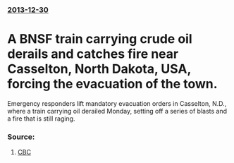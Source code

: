 ### [2013-12-30](/news/2013/12/30/index.md)

# A BNSF train carrying crude oil derails and catches fire near Casselton, North Dakota, USA, forcing the evacuation of the town. 

Emergency responders lift mandatory evacuation orders in Casselton, N.D., where a train carrying oil derailed Monday, setting off a series of blasts and a fire that is still raging. 


### Source:

1. [CBC](http://www.cbc.ca/news/world/north-dakota-train-derailment-explosion-prompts-evacuation-1.2479772)
